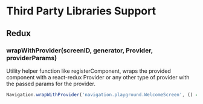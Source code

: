 # Third Party Libraries Support

## Redux

### wrapWithProvider(screenID, generator, Provider, providerParams)
Utility helper function like registerComponent,
wraps the provided component with a react-redux Provider or any other type of provider with the passed params for the provider.

```js
Navigation.wrapWithProvider('navigation.playground.WelcomeScreen', () => WelcomeScreen, Provider, {store: store});
```
